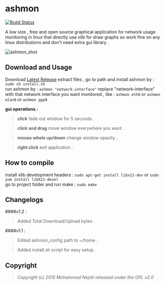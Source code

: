 # ashmon

[![Build Status](https://travis-ci.org/ashtum/ashmon.svg?branch=master)](https://travis-ci.org/ashtum/ashmon)

A low size , free and open source graphical application for network usage monitoring in linux that directly use xlib for draw graphs so work fine on any linux distributions and don't need extra gui library .

![ashmon_shot](https://cloud.githubusercontent.com/assets/11743154/6994226/55522172-db26-11e4-9648-7f3d6f932142.png)


## Download and Usage
Download [Latest Release](https://github.com/ashtum/ashmon/releases/latest) extract files , go to path and install ashmon by : `sudo sh install.sh`<br/>run ashmon by : `ashmon "network-interface"` replace "network-interface" with that network interface you want monitored , like : `ashmon eth0` or `ashmon wlan0` or `ashmon ppp0`

**gui operations :**
> **click** fade out window for 5 seconds .

> **click and drag** move window everywhere you want .

> **mouse whele up/down** change window opacity .

> **right click** exit application .


## How to compile
install xlib development headers : ``` sudo apt-get install libx11-dev ``` or ``` sudo yum install libX11-devel ```<br/>go to project folder and run make : ``` sudo make ```

## Changelogs
####v1.2 :
>Added Total Download/Upload bytes .

####v1.1 :
>Edited ashmon_config path to ~/home .

>Added install.sh script for easy setup.

## Copyright

> *Copyright (c) 2015 Mohammad Nejati released under the GPL v2.0*
